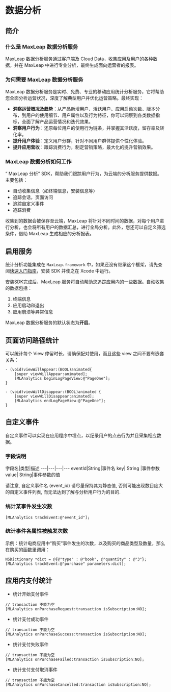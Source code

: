 
# 数据分析

## 简介
### 什么是 MaxLeap 数据分析服务
 MaxLeap 数据分析服务通过客户端及 Cloud Data，收集应用及用户的各种数据，并在 MaxLeap 中进行专业分析，最终生成面向运营者的报表。

### 为何需要 MaxLeap 数据分析服务
 MaxLeap 数据分析服务是实时、免费、专业的移动应用统计分析服务，它将帮助您全面分析运营状况，深度了解典型用户并优化运营策略。最终实现：

* **洞察运营概况及趋势**：从产品新增用户、活跃用户、应用启动次数、版本分布，到用户的使用细节、用户属性以及行为特征，你可以洞察到各类数据指标，全面了解产品运营情况和迭代效果。
* **洞察用户行为**：还原每位用户的使用行为链条，并掌握其活跃度，留存率及转化率。
* **提升用户体验**：定义用户分群，针对不同用户群体提供个性化体验。
* **提升应用营收**：跟踪消费行为，制定营销策略，最大化的提升营销效果。


###  MaxLeap 数据分析如何工作
“ MaxLeap 分析” SDK，帮助我们跟踪用户行为，为云端的分析服务提供数据。主要包括：

*  自动收集信息（如终端信息，安装信息等）
*  追踪会话，页面访问
*  追踪自定义事件
*  追踪消费

收集到的数据会被保存至云端，MaxLeap 将针对不同时间的数据，对每个用户进行分析，也会将所有用户的数据汇总，进行全局分析。此外，您还可以自定义筛选条件，借助 MaxLeap  生成相应的分析报表。

## 启用服务

统计分析功能集成在 `MaxLeap.framework` 中，如果还没有继承这个框架，请先查阅[快速入门指南](ML_DOCS_LINK_PLACEHOLDER_SDK_QUICKSTART_IOS)，安装 SDK 并使之在 Xcode 中运行。

安装SDK完成后，MaxLeap 服务将自动帮助您追踪应用内的一些数据。自动收集的数据包括：

1.	终端信息
2.	应用启动和退出
3.	应用崩溃等异常信息

MaxLeap 数据分析服务的默认状态为**开启**。

## 页面访问路径统计

可以统计每个 View 停留时长，请确保配对使用，而且这些 view 之间不要有嵌套关系：

```objective_c
- (void)viewWillAppear:(BOOL)animated{
    [super viewWillAppear:animated];
    [MLAnalytics beginLogPageView:@"PageOne"];
}
 
- (void)viewWillDisappear:(BOOL)animated {
    [super viewWillDisappear:animated];
    [MLAnalytics endLogPageView:@"PageOne"];
}
```
 
## 自定义事件

自定义事件可以实现在应用程序中埋点，以纪录用户的点击行为并且采集相应数据。

### 字段说明

字段名|类型|描述
---|---|---|---
eventId|String|事件名
key| String |事件参数
value| String|事件参数的值

请注意, 自定义事件名 (event_id) 请尽量保持其为静态值, 否则可能出现数目庞大的自定义事件列表, 而无法达到了解与分析用户行为的目的.
 
### 统计某事件发生次数

```
[MLAnalytics trackEvent:@"event_id"];
```

### 统计事件各属性被触发次数

示例：统计电商应用中“购买”事件发生的次数，以及购买的商品类型及数量，那么在购买的函数里调用：

```objective_c
NSDictionary *dict = @{@"type" : @"book", @"quantity" : @"3"};
[MLAnalytics trackEvent:@"purchase" parameters:dict];
```

## 应用内支付统计

- 统计开始支付事件

```
// transaction 不能为空
[MLAnalytics onPurchaseRequest:transaction isSubscription:NO];
```

- 统计支付成功事件

```
// transaction 不能为空
[MLAnalytics onPurchaseSuccess:transaction isSubscription:NO];
```

- 统计支付失败事件

```
// transaction 不能为空
[MLAnalytics onPurchaseFailed:transaction isSubscription:NO];
```

- 统计支付支付取消事件

```
// transaction 不能为空
[MLAnalytics onPurchaseCancelled:transaction isSubscription:NO];
```

<!--
## 游戏统计

### 跟踪玩家充值

**【用途和用法】**

跟踪玩家充值现金而获得虚拟币的行为，充入的现金将反映至游戏收入中。

充值过程可以跟踪四个状态：1、发出有效的充值请求；2、确认某次充值请求已完成充值；3、充值失败；4、充值被用户取消。

您可在玩家发起充值请求时（例如玩家选择了某个充值包，进入支付流程那一刻）调用 `onChargeRequest`，并传入该笔交易的唯一订单ID和详细信息；在确认玩家支付成功时调用`onChargeSuccess`；在玩家支付失败时调用 `onChargeFailed`；在玩家取消支付时调用 `onChargeCancelled`。所有状态均需要传入订单ID。

**注意：**

1、orderID是标识交易的关键，每一次的充值请求都需要是不同的orderID，否则会被认为重复数据而丢弃，造成收入数据偏差的情况。

2、orderID由您自己构造和管理，可以使用类似 userID+时间戳+随机数 的方式来自己定义orderID，来保障其唯一性。

3、收入数据以调用了onChargeSuccess为准，Success调用时的orderID要与Request中orderID对应，才可追溯到交易内容，有效计量。 Request必须调用，且需要早于Success，否则可能影响收入数据的金额计数。


**【接口说明：（MLGAVirtualCurrency类）】**
 
```
//充值请求
+ (void)onChargeRequest:(SKPaymentTransaction *)transaction 
				   orderId:(NSString *)orderId
		   currencyAmount:(double)currencyAmount 
		     currencyType:(NSString *)currencyType
   virtualCurrencyAmount:(double)virtualCurrencyAmount
   				 paySource:(NSString *)paySource;

//充值成功
+ (void)onChargeSuccess:(SKPaymentTransaction *)transaction orderId:(NSString *)orderId;

// 充值失败
+ (void)onChargeFailed:(SKPaymentTransaction *)transaction orderId:(NSString *)orderId;

// 充值取消
+ (void)onChargeCancelled:(SKPaymentTransaction *)transaction orderId:(NSString *)orderId;
```

**参数说明：**

参数  |类型  |	描述
------------|------|-------
transaction | SKPaymentTransaction | 用来进行支付的对象，不能为空
orderId	  | NSString | 订单ID，最多64个字符。用于唯一标识一次交易。<br>*如果多次充值成功的orderID重复，将只算首次成功的数据，其他数据会认为重复数据丢弃。<br>\*如果Success调用时传入的orderID在之前Request没有对应orderID，则记录充值次数，但不会有收入金额体现。
currencyAmount | double | 现金金额或现金等价物的额度。
currencyType	| NSString | 请使用国际标准组织ISO 4217中规范的3位字母代码标记货币类型。点击查看参考 例：人民币CNY；美元USD；欧元EUR（如果您使用其他自定义等价物作为现金，亦可使用ISO 217中没有的3位字母组合传入货币类型，我们会在报表页面中提供汇率设定功能）
virtualCurrencyAmount | double | 虚拟币金额
paymentSource	| NSString | 支付的途径，最多16个字符。例如：“支付宝”“苹果官方”“XX支付SDK”

示例1：

玩家使用支付宝方式成功购买了“大号宝箱”（实际为100元人民币购入1000元宝的礼包），该笔操作的订单编号为account123-0923173248-11。可以如下调用：

```
//1）在向支付宝支付SDK发出请求时，同时调用：
[MLGAVirtualCurrencyonChargeRequst:transaction orderId:@"account123-0923173248-11" currencyAmount:100 currencyType@"CNY" virtualCurrencyAmount:1000 paymentType: @"Alipay"];

//2）订单account123-0923173248-11充值成功后调用：
[MLGAVirtualCurrency onChargeSuccess:transaction orderId:@"account123-0923173248-11"];
```

示例2：

在一款与91联运的游戏中，游戏使用了91的支付聚合SDK，玩家购买一个“钻石礼包1”（10个91豆购买60钻石），该笔操作的订单号为“7837331”。由于此类聚合SDK往往要求使用其自有的“代币”（91使用91豆，兑换人民币比例1：1）做充值依据，建议将“代币”折算为人民币后再调用统计：
 
```
//1）在向91支付SDK发出请求时，进行调用
[MLGAVirtualCurrency onChargeRequst:transaction orderId:@"7837331" iapId: @"钻石礼包1" currencyAmount:10 currencyType@”CNY” virtualCurrencyAmount:60 paymentType: @"91 SDK "];
//2）订单order001充值成功：
[MLGAVirtualCurrency onChargeSuccess:transaction orderId: @"7837331"];
```

**【用途和用法】**

- 游戏中除了可通过充值来获得虚拟币外，可能会在任务奖励、登录奖励、成就奖励等环节免费发放给玩家虚拟币，来培养他们使用虚拟币的习惯。开发者可通过此方法跟踪全部免费赠予虚拟币的数据。
- 在成功向玩家赠予虚拟币时调用onReward方法来传入相关数据。
- 只获得过赠予虚拟币的玩家不会被记为付费玩家。赠予的虚拟币会计入到所有的虚拟币产出中，也计入到留存虚拟币中。
【接口说明：（MLGAVirtualCurrency类）】
 

//赠予虚拟币
+ (void)onReward:(double)virtualCurrencyAmount reason:(NSString *)reason;
 

**参数说明：**

参数|类型|描述
---|----|----
virtualCurrencyAmount|double|虚拟币金额。
reason|NSString|赠送虚拟币原因/类型。格式：32个字符内的中文、空格、英文、数字。不要带有任何开发中的转义字符，如斜杠<br>**注意：最多支持100种不同原因。**

示例1：玩家在完成了新手引导后，成功获得了免费赠送的5个钻石：
 
```
[MLGAVirtualCurrency onReward:5 reason:@"新手奖励"];
```

示例2：玩家在游戏竞技场中排名较高，而获得了100消费券奖励：

```
[MLGAVirtualCurrency onReward:100reason:@"竞技场Top2"];
```

### 跟踪游戏消费点

**【用途和用法】**

- 跟踪游戏中全部使用到虚拟币的消费点，如购买虚拟道具、VIP服务、复活等
- 跟踪某物品或服务的耗尽
- 在任意消费点发生时尽快调用onPurchase，在某个道具/服务被用掉（消失）时尽快调用onUse
- 消费点特指有价值的虚拟币的消费过程，如果游戏中存在普通游戏金币可购买的虚拟物品，不建议在此处统计。

**【接口说明：（MLGAItem类）】**
 
```
//记录付费点
+ (void)onPurchase:(NSString *)item itemNumber:(int) number priceInVirtualCurrency:(double) price;
//消耗物品或服务等
+ (void) onUse:(NSString *)item itemNumber:(int)number;
```

**参数说明：**

参数|类型|描述
---|---|---
item|NSString|某个消费点的编号，最多32个字符。
number|int|消费数量
price|double|虚拟币单价

示例1：
玩家以25元宝/个的单价购买了两个类别号为“helmet1”的头盔，可以调用：

```
[MLGAItem onPurchase: @"helmet1" itemNumber:2 priceInVirtualCurrency:25];
```

其中一个头盔在战斗中由于损坏过度而消失。

```
[MLGAItem onUse: @"helmet1" itemNumber:1];
```

示例2：
玩家在某关卡中死亡，使用5个钻石进行复活。可调用：

```
[MLGAItem onPurchase: @"revival" itemNumber:1 priceInVirtualCurrency:5];
```

### 任务、关卡或副本

**【用途和用法】**

- 跟踪玩家任务/关卡/副本的情况。

**【接口说明：（MLGAMission类）】**


```
//接到任务
+ (void)onBegin:(NSString *)missionId;
//完成任务
+ (void)onCompleted:(NSString *)missionId;
//任务失败
+ (void)onFailed:(NSString *)missionId failedCause:(NSString *)cause;
```

**参数说明：**

参数|类型|是否必填|描述
missionId|NSString|必填|任务、关卡或副本的编号，最多32个字符。
cause|NSString|必填|失败原因，最多16个字符。共支持100种原因，此处可填写ID，别名可在报表编辑。

示例1：
玩家进入名称为“蓝色龙之领地”的关卡。可调用：

```
[MLGAMission onBegin:@"蓝色龙之领地"];
```

游戏进入了后台，如果再次进入游戏时，关卡可继续，可调用:

```
// 暂停 `蓝色龙之领地` 任务计时
[MLGAMission onPause:@"蓝色龙之领地"];

// 暂停对所有任务的计时
[MLGAMission pauseAll];
```

玩家重新进入游戏，如果关卡可继续，可调用：

```
// 继续对某个任务计时
[MLGAMission onResume:@"aMission"];

// 继续所有任务的计时
[MLGAMission resumeAll];
```

**说明：** 在应用触发 `UIApplicationWillResignActiveNotification` 消息时，SDK 会调用 `[MLGAMission pauseAll];` 暂停所有任务/关卡的计时。在应用触发 `UIApplicationDidBecomeActiveNotification` 消息时，SDK 会调用 `[MLGAMission resumeAll];` 恢复所有任务/关卡的计时。

玩家成功打过了关卡：

```
[MLGAMission onCompleted:@"蓝色龙之领地"];
```

示例2：
玩家接到了“主线任务5”后，又接受了某个主线任务“赚钱1”，之后他在赚钱任务1进行中因为觉得任务过难，放弃任务而失败。

```
[MLGAMission onBegin:@"主线任务5"];
[MLGAMission onBegin:@"赚钱1"];
[MLGAMission onFailed:@"赚钱1" failedCause:@"quit"];
```

-->